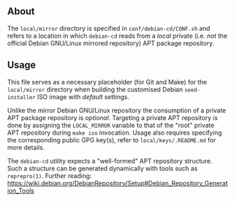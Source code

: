 ## About

The `local/mirror` directory is specified in `conf/debian-cd/CONF.sh` and refers
to a location in which `debian-cd` reads from a _local_ private (i.e. _not_ the
official Debian GNU/Linux mirrored repository) APT package repository.

## Usage

This file serves as a necessary placeholder (for Git and Make) for the
`local/mirror` directory when building the customised Debian `seed-installer`
ISO image with _default_ settings.

Unlike the mirror Debian GNU/Linux repository the consumption of a private APT
package repository is _optional_. Targeting a private APT repository is done by
assigning the `LOCAL_MIRROR` variable to that of the "root" private APT
repository during `make iso` invocation. Usage also requires specifying the
corresponding public GPG key(s), refer to `local/keys/.README.md` for more
details.

The `debian-cd` utility expects a "well-formed" APT repository structure. Such a
structure can be generated dynamically with tools such as `reprepro(1)`. Further
reading: https://wiki.debian.org/DebianRepository/Setup#Debian_Repository_Generation_Tools
